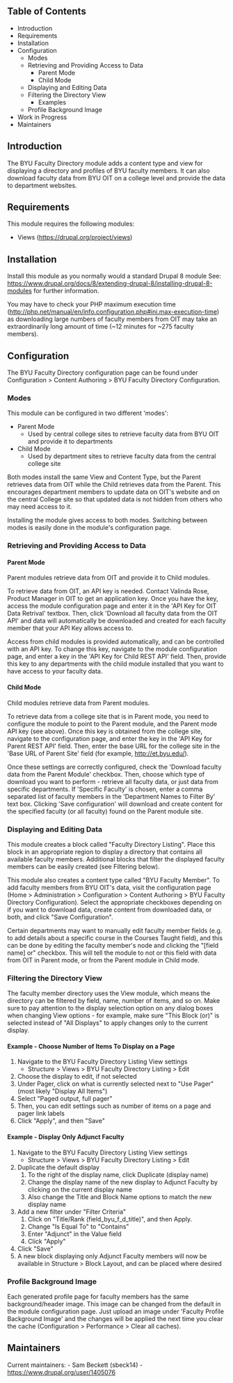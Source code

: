 Table of Contents
-----------------

* Introduction
* Requirements
* Installation
* Configuration
    * Modes
    * Retrieving and Providing Access to Data
        * Parent Mode
        * Child Mode
    * Displaying and Editing Data
    * Filtering the Directory View
        * Examples
    * Profile Background Image
* Work in Progress
* Maintainers


Introduction
------------

The BYU Faculty Directory module adds a content type and view for displaying a directory and profiles of BYU faculty members. It can also download faculty data from BYU OIT on a college level and provide the data to department websites.


Requirements
------------

This module requires the following modules:

* Views (https://drupal.org/project/views)


Installation
------------

Install this module as you normally would a standard Drupal 8 module See:
https://www.drupal.org/docs/8/extending-drupal-8/installing-drupal-8-modules for further information.

You may have to check your PHP maximum execution time (http://php.net/manual/en/info.configuration.php#ini.max-execution-time) as downloading large numbers of faculty members from OIT may take an extraordinarily long amount of time (~12 minutes for ~275 faculty members).


Configuration
-------------

The BYU Faculty Directory configuration page can be found under Configuration > Content Authoring > BYU Faculty Directory Configuration.

### Modes

This module can be configured in two different 'modes':
* Parent Mode
    * Used by central college sites to retrieve faculty data from BYU OIT and provide it to departments
* Child Mode
    * Used by department sites to retrieve faculty data from the central college site

Both modes install the same View and Content Type, but the Parent retrieves data from OIT while the Child retrieves data from the Parent. This encourages department members to update data on OIT's website and on the central College site so that updated data is not hidden from others who may need access to it.

Installing the module gives access to both modes. Switching between modes is easily done in the module's configuration page.

### Retrieving and Providing Access to Data

#### Parent Mode

Parent modules retrieve data from OIT and provide it to Child modules.

To retrieve data from OIT, an API key is needed. Contact Valinda Rose, Product Manager in OIT to get an application key. Once you have the key, access the module configuration page and enter it in the 'API Key for OIT Data Retrival' textbox. Then, click 'Download all faculty data from the OIT API' and data will automatically be downloaded and created for each faculty member that your API Key allows access to.

Access from child modules is provided automatically, and can be controlled with an API key. To change this key, navigate to the module configuration page, and enter a key in the 'API Key for Child REST API' field. Then, provide this key to any departments with the child module installed that you want to have access to your faculty data.

#### Child Mode

Child modules retrieve data from Parent modules.

To retrieve data from a college site that is in Parent mode, you need to configure the module to point to the Parent module, and the Parent mode API key (see above). Once this key is obtained from the college site, navigate to the configuration page, and enter the key in the 'API Key for Parent REST API' field. Then, enter the base URL for the college site in the 'Base URL of Parent Site' field (for example, http://et.byu.edu/). 

Once these settings are correctly configured, check the 'Download faculty data from the Parent Module' checkbox. Then, choose which type of download you want to perform - retrieve all faculty data, or just data from specific departments. If 'Specific Faculty' is chosen, enter a comma separated list of faculty members in the 'Department Names to Filter By' text box. Clicking 'Save configuration' will download and create content for the specified faculty (or all faculty) found on the Parent module site.

### Displaying and Editing Data

This module creates a block called "Faculty Directory Listing". Place this block in an appropriate region to display a directory that contains all available faculty members. Additional blocks that filter the displayed faculty members can be easily created (see Filtering below). 

This module also creates a content type called "BYU Faculty Member". To add faculty members from BYU OIT's data, visit the configuration page (Home > Administration > Configuration > Content Authoring > BYU Faculty Directory Configuration). Select the appropriate checkboxes depending on if you want to download data, create content from downloaded data, or both, and click "Save Configuration".

Certain departments may want to manually edit faculty member fields (e.g. to add details about a specific course in the Courses Taught field), and this can be done by editing the faculty member's node and clicking the "[field name] or" checkbox. This will tell the module to not or this field with data from OIT in Parent mode, or from the Parent module in Child mode.

### Filtering the Directory View

The faculty member directory uses the View module, which means the directory can be filtered by field, name, number of items, and so on. Make sure to pay attention to the display selection option on any dialog boxes when changing View options - for example, make sure "This Block (or)" is selected instead of "All Displays" to apply changes only to the current display.

#### Example - Choose Number of Items To Display on a Page
1. Navigate to the BYU Faculty Directory Listing View settings
    - Structure > Views > BYU Faculty Directory Listing > Edit
2. Choose the display to edit, if not selected
3. Under Pager, click on what is currently selected next to "Use Pager" (most likely "Display All Items")
4. Select "Paged output, full pager"
5. Then, you can edit settings such as number of items on a page and pager link labels
6. Click "Apply",  and then "Save"

#### Example - Display Only Adjunct Faculty
1. Navigate to the BYU Faculty Directory Listing View settings
    - Structure > Views > BYU Faculty Directory Listing > Edit
2. Duplicate the default display
    1. To the right of the display name, click Duplicate (display name)
    2. Change the display name of the new display to Adjunct Faculty by clicking on the current display name
    3. Also change the Title and Block Name options to match the new display name
3. Add a new filter under "Filter Criteria"
    1. Click on "Title/Rank (field_byu_f_d_title)", and then Apply.
    2. Change "Is Equal To" to "Contains"
    3. Enter "Adjunct" in the Value field
    4. Click "Apply"
4. Click "Save"
5. A new block displaying only Adjunct Faculty members will now be available in Structure > Block Layout, and can be placed where desired

### Profile Background Image

Each generated profile page for faculty members has the same background/header image. This image can be changed from the default in the module configuration page. Just upload an image under 'Faculty Profile Background Image' and the changes will be applied the next time you clear the cache (Configuration > Performance > Clear all caches).

Maintainers
-----------

Current maintainers:
	- Sam Beckett (sbeck14) - https://www.drupal.org/user/1405076

